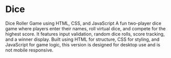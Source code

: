 # Dice

Dice Roller Game using HTML, CSS, and JavaScript
A fun two-player dice game where players enter their names, roll virtual dice, and compete for the highest score. It features input validation, random dice rolls, score tracking, and a winner display. Built using HTML for structure, CSS for styling, and JavaScript for game logic, this version is designed for desktop use and is not mobile responsive.

